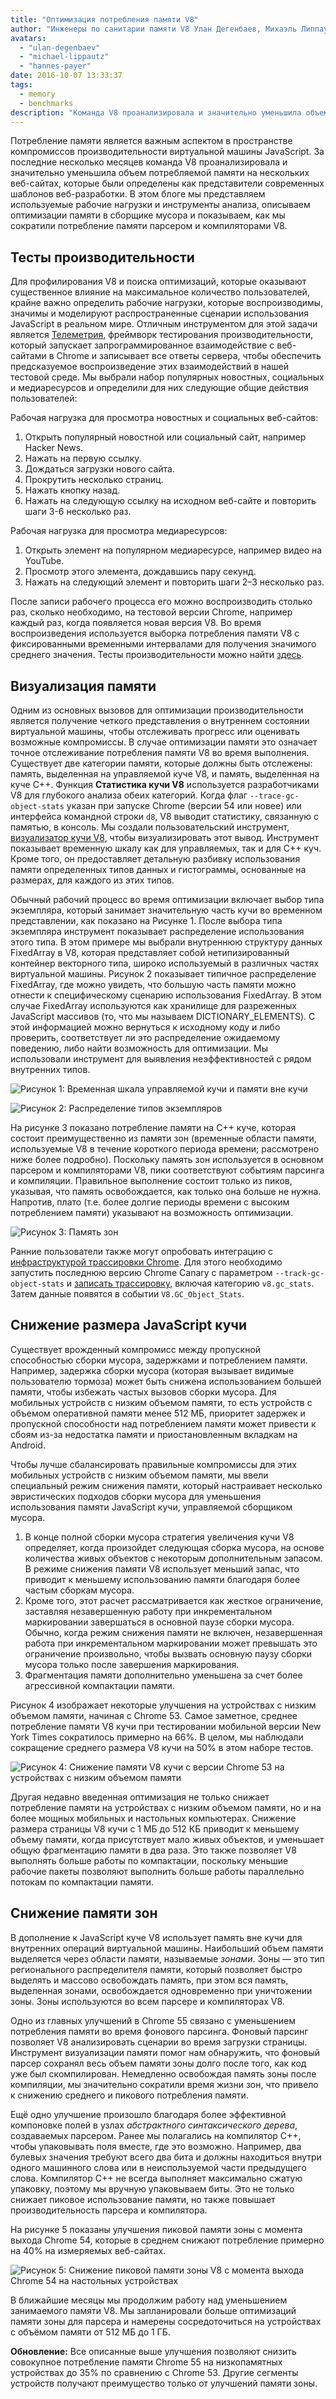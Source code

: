 ```yaml
---
title: "Оптимизация потребления памяти V8"
author: "Инженеры по санитарии памяти V8 Улан Дегенбаев, Михаэль Липпаутц, Ханнес Пайер и Тун Вервест"
avatars:
  - "ulan-degenbaev"
  - "michael-lippautz"
  - "hannes-payer"
date: 2016-10-07 13:33:37
tags:
  - memory
  - benchmarks
description: "Команда V8 проанализировала и значительно уменьшила объем потребляемой памяти на нескольких веб-сайтах, которые были определены как представители современных шаблонов веб-разработки."
---
```

Потребление памяти является важным аспектом в пространстве компромиссов производительности виртуальной машины JavaScript. За последние несколько месяцев команда V8 проанализировала и значительно уменьшила объем потребляемой памяти на нескольких веб-сайтах, которые были определены как представители современных шаблонов веб-разработки. В этом блоге мы представляем используемые рабочие нагрузки и инструменты анализа, описываем оптимизации памяти в сборщике мусора и показываем, как мы сократили потребление памяти парсером и компиляторами V8.

<!--truncate-->
## Тесты производительности

Для профилирования V8 и поиска оптимизаций, которые оказывают существенное влияние на максимальное количество пользователей, крайне важно определить рабочие нагрузки, которые воспроизводимы, значимы и моделируют распространенные сценарии использования JavaScript в реальном мире. Отличным инструментом для этой задачи является [Телеметрия](https://catapult.gsrc.io/telemetry), фреймворк тестирования производительности, который запускает запрограммированное взаимодействие с веб-сайтами в Chrome и записывает все ответы сервера, чтобы обеспечить предсказуемое воспроизведение этих взаимодействий в нашей тестовой среде. Мы выбрали набор популярных новостных, социальных и медиаресурсов и определили для них следующие общие действия пользователей:

Рабочая нагрузка для просмотра новостных и социальных веб-сайтов:

1. Открыть популярный новостной или социальный сайт, например Hacker News.
1. Нажать на первую ссылку.
1. Дождаться загрузки нового сайта.
1. Прокрутить несколько страниц.
1. Нажать кнопку назад.
1. Нажать на следующую ссылку на исходном веб-сайте и повторить шаги 3-6 несколько раз.

Рабочая нагрузка для просмотра медиаресурсов:

1. Открыть элемент на популярном медиаресурсе, например видео на YouTube.
1. Просмотр этого элемента, дождавшись пару секунд.
1. Нажать на следующий элемент и повторить шаги 2–3 несколько раз.

После записи рабочего процесса его можно воспроизводить столько раз, сколько необходимо, на тестовой версии Chrome, например каждый раз, когда появляется новая версия V8. Во время воспроизведения используется выборка потребления памяти V8 с фиксированными временными интервалами для получения значимого среднего значения. Тесты производительности можно найти [здесь](https://cs.chromium.org/chromium/src/tools/perf/page_sets/system_health/browsing_stories.py?q=browsing+news&sq=package:chromium&dr=CS&l=11).

## Визуализация памяти

Одним из основных вызовов для оптимизации производительности является получение четкого представления о внутреннем состоянии виртуальной машины, чтобы отслеживать прогресс или оценивать возможные компромиссы. В случае оптимизации памяти это означает точное отслеживание потребления памяти V8 во время выполнения. Существует две категории памяти, которые должны быть отслежены: память, выделенная на управляемой куче V8, и память, выделенная на куче C++. Функция **Статистика кучи V8** используется разработчиками V8 для глубокого анализа обеих категорий. Когда флаг `--trace-gc-object-stats` указан при запуске Chrome (версии 54 или новее) или интерфейса командной строки `d8`, V8 выводит статистику, связанную с памятью, в консоль. Мы создали пользовательский инструмент, [визуализатор кучи V8](https://mlippautz.github.io/v8-heap-stats/), чтобы визуализировать этот вывод. Инструмент показывает временную шкалу как для управляемых, так и для C++ куч. Кроме того, он предоставляет детальную разбивку использования памяти определенных типов данных и гистограммы, основанные на размерах, для каждого из этих типов.

Обычный рабочий процесс во время оптимизации включает выбор типа экземпляра, который занимает значительную часть кучи во временном представлении, как показано на Рисунке 1. После выбора типа экземпляра инструмент показывает распределение использования этого типа. В этом примере мы выбрали внутреннюю структуру данных FixedArray в V8, которая представляет собой нетипизированный контейнер векторного типа, широко используемый в различных частях виртуальной машины. Рисунок 2 показывает типичное распределение FixedArray, где можно увидеть, что большую часть памяти можно отнести к специфическому сценарию использования FixedArray. В этом случае FixedArray используются как хранилище для разреженных JavaScript массивов (то, что мы называем DICTIONARY\_ELEMENTS). С этой информацией можно вернуться к исходному коду и либо проверить, соответствует ли это распределение ожидаемому поведению, либо найти возможность для оптимизации. Мы использовали инструмент для выявления неэффективностей с рядом внутренних типов.

![Рисунок 1: Временная шкала управляемой кучи и памяти вне кучи](/_img/optimizing-v8-memory/timeline-view.png)

![Рисунок 2: Распределение типов экземпляров](/_img/optimizing-v8-memory/distribution.png)

На рисунке 3 показано потребление памяти на C++ куче, которая состоит преимущественно из памяти зон (временные области памяти, используемые V8 в течение короткого периода времени; рассмотрено ниже более подробно). Поскольку память зон используется в основном парсером и компиляторами V8, пики соответствуют событиям парсинга и компиляции. Правильное выполнение состоит только из пиков, указывая, что память освобождается, как только она больше не нужна. Напротив, плато (т.е. более долгие периоды времени с высоким потреблением памяти) указывают на возможность оптимизации.

![Рисунок 3: Память зон](/_img/optimizing-v8-memory/zone-memory.png)

Ранние пользователи также могут опробовать интеграцию с [инфраструктурой трассировки Chrome](https://www.chromium.org/developers/how-tos/trace-event-profiling-tool). Для этого необходимо запустить последнюю версию Chrome Canary с параметром `--track-gc-object-stats` и [записать трассировку](https://www.chromium.org/developers/how-tos/trace-event-profiling-tool/recording-tracing-runs#TOC-Capture-a-trace-on-Chrome-desktop), включая категорию `v8.gc_stats`. Затем данные появятся в событии `V8.GC_Object_Stats`.

## Снижение размера JavaScript кучи

Существует врожденный компромисс между пропускной способностью сборки мусора, задержками и потреблением памяти. Например, задержка сборки мусора (которая вызывает видимые пользователю тормоза) может быть снижена использованием большей памяти, чтобы избежать частых вызовов сборки мусора. Для мобильных устройств с низким объемом памяти, то есть устройств с объемом оперативной памяти менее 512 МБ, приоритет задержек и пропускной способности над потреблением памяти может привести к сбоям из-за недостатка памяти и приостановленным вкладкам на Android.

Чтобы лучше сбалансировать правильные компромиссы для этих мобильных устройств с низким объемом памяти, мы ввели специальный режим снижения памяти, который настраивает несколько эвристических подходов сборки мусора для уменьшения использования памяти JavaScript кучи, управляемой сборщиком мусора.

1. В конце полной сборки мусора стратегия увеличения кучи V8 определяет, когда произойдет следующая сборка мусора, на основе количества живых объектов с некоторым дополнительным запасом. В режиме снижения памяти V8 использует меньший запас, что приводит к меньшему использованию памяти благодаря более частым сборкам мусора.
1. Кроме того, этот расчет рассматривается как жесткое ограничение, заставляя незавершенную работу при инкрементальном маркировании завершаться в основной паузе сборки мусора. Обычно, когда режим снижения памяти не включен, незавершенная работа при инкрементальном маркировании может превышать это ограничение произвольно, чтобы вызвать основную паузу сборки мусора только после завершения маркирования.
1. Фрагментация памяти дополнительно уменьшена за счет более агрессивной компактации памяти.

Рисунок 4 изображает некоторые улучшения на устройствах с низким объемом памяти, начиная с Chrome 53. Самое заметное, среднее потребление памяти V8 кучи при тестировании мобильной версии New York Times сократилось примерно на 66%. В целом, мы наблюдали сокращение среднего размера V8 кучи на 50% в этом наборе тестов.

![Рисунок 4: Снижение памяти V8 кучи с версии Chrome 53 на устройствах с низким объемом памяти](/_img/optimizing-v8-memory/heap-memory-reduction.png)

Другая недавно введенная оптимизация не только снижает потребление памяти на устройствах с низким объемом памяти, но и на более мощных мобильных и настольных компьютерах. Снижение размера страницы V8 кучи с 1 МБ до 512 КБ приводит к меньшему объему памяти, когда присутствует мало живых объектов, и уменьшает общую фрагментацию памяти в два раза. Это также позволяет V8 выполнять больше работы по компактации, поскольку меньшие рабочие пакеты позволяют выполнить больше работы параллельно потокам по компактации памяти.

## Снижение памяти зон

В дополнение к JavaScript куче V8 использует память вне кучи для внутренних операций виртуальной машины. Наибольший объем памяти выделяется через области памяти, называемые _зонами_. Зоны — это тип регионального распределителя памяти, который позволяет быстро выделять и массово освобождать память, при этом вся память, выделенная зонами, освобождается одновременно при уничтожении зоны. Зоны используются во всем парсере и компиляторах V8.

Одно из главных улучшений в Chrome 55 связано с уменьшением потребления памяти во время фонового парсинга. Фоновый парсинг позволяет V8 анализировать сценарии во время загрузки страницы. Инструмент визуализации памяти помог нам обнаружить, что фоновый парсер сохранял весь объем памяти зоны долго после того, как код уже был скомпилирован. Немедленно освобождая память зоны после компиляции, мы значительно сократили время жизни зон, что привело к снижению среднего и пикового потребления памяти.

Ещё одно улучшение произошло благодаря более эффективной компоновке полей в узлах _абстрактного синтаксического дерева_, создаваемых парсером. Ранее мы полагались на компилятор C++, чтобы упаковывать поля вместе, где это возможно. Например, два булевых значения требуют всего два бита и должны находиться внутри одного машинного слова или в неиспользуемой части предыдущего слова. Компилятор C++ не всегда выполняет максимально сжатую упаковку, поэтому мы вручную упаковываем биты. Это не только снижает пиковое использование памяти, но также повышает производительность парсера и компилятора.

На рисунке 5 показаны улучшения пиковой памяти зоны с момента выхода Chrome 54, которые в среднем снижают потребление примерно на 40% на измеряемых веб-сайтах.

![Рисунок 5: Снижение пиковой памяти зоны V8 с момента выхода Chrome 54 на настольных устройствах](/_img/optimizing-v8-memory/peak-zone-memory-reduction.png)

В ближайшие месяцы мы продолжим работу над уменьшением занимаемого памяти V8. Мы запланировали больше оптимизаций памяти зоны для парсера и намерены сосредоточиться на устройствах с объёмом памяти от 512 МБ до 1 ГБ.

**Обновление:** Все описанные выше улучшения позволяют снизить совокупное потребление памяти Chrome 55 на низкопамятных устройствах до 35% по сравнению с Chrome 53. Другие сегменты устройств получают преимущество только от улучшений памяти зоны.
